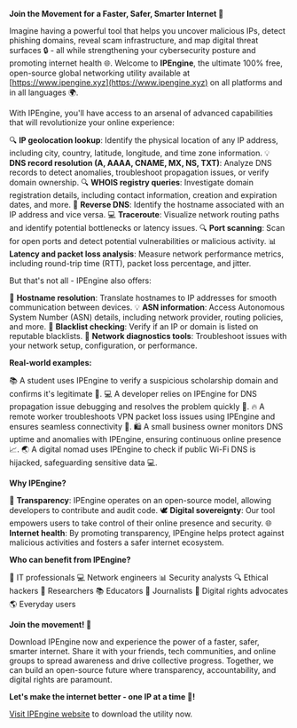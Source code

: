**Join the Movement for a Faster, Safer, Smarter Internet 🚀**

Imagine having a powerful tool that helps you uncover malicious IPs, detect phishing domains, reveal scam infrastructure, and map digital threat surfaces 🔒 - all while strengthening your cybersecurity posture and promoting internet health 🌐. Welcome to **IPEngine**, the ultimate 100% free, open-source global networking utility available at [https://www.ipengine.xyz](https://www.ipengine.xyz) on all platforms and in all languages 🌍.

With IPEngine, you'll have access to an arsenal of advanced capabilities that will revolutionize your online experience:

🔍 **IP geolocation lookup**: Identify the physical location of any IP address, including city, country, latitude, longitude, and time zone information.
💡 **DNS record resolution (A, AAAA, CNAME, MX, NS, TXT)**: Analyze DNS records to detect anomalies, troubleshoot propagation issues, or verify domain ownership.
🔍 **WHOIS registry queries**: Investigate domain registration details, including contact information, creation and expiration dates, and more.
👀 **Reverse DNS**: Identify the hostname associated with an IP address and vice versa.
💻 **Traceroute**: Visualize network routing paths and identify potential bottlenecks or latency issues.
🔍 **Port scanning**: Scan for open ports and detect potential vulnerabilities or malicious activity.
📊 **Latency and packet loss analysis**: Measure network performance metrics, including round-trip time (RTT), packet loss percentage, and jitter.

But that's not all - IPEngine also offers:

👀 **Hostname resolution**: Translate hostnames to IP addresses for smooth communication between devices.
💡 **ASN information**: Access Autonomous System Number (ASN) details, including network provider, routing policies, and more.
🚨 **Blacklist checking**: Verify if an IP or domain is listed on reputable blacklists.
🔧 **Network diagnostics tools**: Troubleshoot issues with your network setup, configuration, or performance.

**Real-world examples:**

📚 A student uses IPEngine to verify a suspicious scholarship domain and confirms it's legitimate 🙌.
💻 A developer relies on IPEngine for DNS propagation issue debugging and resolves the problem quickly 💪.
🔥 A remote worker troubleshoots VPN packet loss issues using IPEngine and ensures seamless connectivity 🔋.
🛍️ A small business owner monitors DNS uptime and anomalies with IPEngine, ensuring continuous online presence 📈.
🌏 A digital nomad uses IPEngine to check if public Wi-Fi DNS is hijacked, safeguarding sensitive data 💻.

**Why IPEngine?**

💖 **Transparency**: IPEngine operates on an open-source model, allowing developers to contribute and audit code.
🕊️ **Digital sovereignty**: Our tool empowers users to take control of their online presence and security.
🌐 **Internet health**: By promoting transparency, IPEngine helps protect against malicious activities and fosters a safer internet ecosystem.

**Who can benefit from IPEngine?**

👥 IT professionals
💻 Network engineers
📊 Security analysts
🔍 Ethical hackers
🎨 Researchers
📚 Educators
📰 Journalists
💪 Digital rights advocates
🌎 Everyday users

**Join the movement! 🤝**

Download IPEngine now and experience the power of a faster, safer, smarter internet. Share it with your friends, tech communities, and online groups to spread awareness and drive collective progress. Together, we can build an open-source future where transparency, accountability, and digital rights are paramount.

**Let's make the internet better - one IP at a time 🚀!**

[Visit IPEngine website](https://www.ipengine.xyz) to download the utility now.